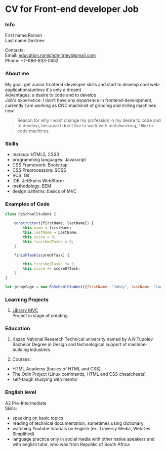 # CV for Front-end developer Job

### Info
First name:Roman  
Last name:Dmitriev

Contacts:  
Email: education.romichdmitriev@gmail.com  
Phone: +7-986-933-0652

### About me
My goal: get Junior frontend-developer skills and start to develop cool web-applications(unless it's only a dream)  
Advantages: a desire to code and to develop  
Job's experience: I don't have any experience in frontend-development, currently I am working as CNC machinist of grinding and milling machines now
> Reason for why I want change my profession in my desire to code and to develop, because I don't like to work with metalworking, I like to code machines.

### Skills
- markup: HTML5, CSS3
- programming languages: Javascript
- CSS Framework: Bootstrap
- CSS Preprocessors: SCSS
- VCS: Git
- IDE: JetBrains WebStorm
- methodology: BEM
- design patterns: basics of MVC

### Examples of Code
```JavaScript
class RsSchoolStudent {

	constructor({firstName, lastName}) {
		this.name = firstName;
		this.lastName = LastName;
		this.score = 0;
		this.finishedTasks = 0;
	}

	finishTask(scoreOfTask) {

		this.finishedTasks += 1;
		this.score += scoreOfTask;
	}
}

let johnyCage = new RsSchoolStudent({firstName: "Johny", lastName: "Cage"});
```
### Learning Projects
1. [Library MVC](https://github.com/AlexanderMentor/RomanMentee/tree/master/src/library_mvc)  
   Project in stage of creating

### Education
1. Kazan National Research Technical university named by A.N.Tupolev  
Bachelor Degree in Design and technological support of machine-building industries

2. Courses:
- HTML Academy (basics of HTML and CSS)
- The Odin Project (Linux commands, HTML and CSS cheatcheets)
- self-taugh studying with mentor

### English level
A2 Pre-Intermediate  
Skills:
- speaking on basic topics
- reading of technical documentation, sometimes using dictionary
- watching Youtube tutorials on English (ex. Traversy Media, WebDev Simplified)
- language practice only in social media with other native speakers and with english tutor, who was from Republic of South Africa



